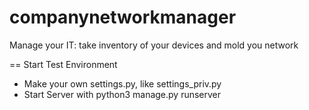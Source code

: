 # companynetworkmanager
Manage your IT: take inventory of your devices and mold you network

== Start Test Environment

* Make your own settings.py, like settings_priv.py
* Start Server with python3 manage.py runserver
